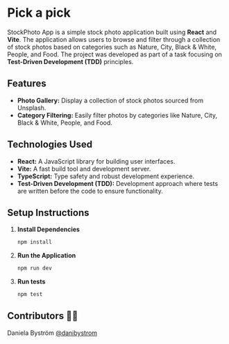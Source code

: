 # Pick a pick


StockPhoto App is a simple stock photo application built using **React** and **Vite**. The application allows users to browse and filter through a collection of stock photos based on categories such as Nature, City, Black & White, People, and Food. The project was developed as part of a task focusing on **Test-Driven Development (TDD)** principles.

## Features

- **Photo Gallery:** Display a collection of stock photos sourced from Unsplash.
- **Category Filtering:** Easily filter photos by categories like Nature, City, Black & White, People, and Food.

## Technologies Used

- **React:** A JavaScript library for building user interfaces.
- **Vite:** A fast build tool and development server.
- **TypeScript:** Type safety and robust development experience.
- **Test-Driven Development (TDD):** Development approach where tests are written before the code to ensure functionality.

## Setup Instructions

1. **Install Dependencies**

   ```bash
   npm install
   ```

2. **Run the Application**

   ```bash
   npm run dev
   ```

3. **Run tests**

   ```bash
   npm test 
   ```


## Contributors 💪🏼
  Daniela Byström [@danibystrom](https://github.com/danibystrom)

